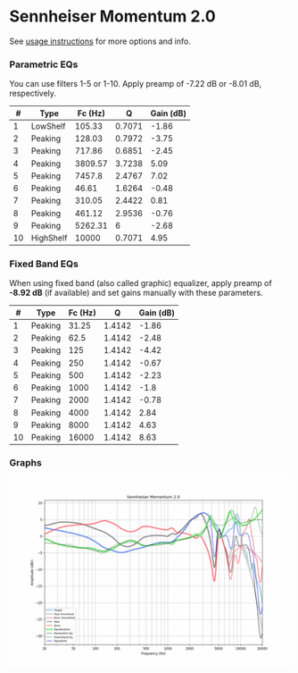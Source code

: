 # Sennheiser Momentum 2.0
See [usage instructions](https://github.com/jaakkopasanen/AutoEq#usage) for more options and info.

### Parametric EQs
You can use filters 1-5 or 1-10. Apply preamp of -7.22 dB or -8.01 dB, respectively.

|   # | Type      |   Fc (Hz) |      Q |   Gain (dB) |
|-----|-----------|-----------|--------|-------------|
|   1 | LowShelf  |    105.33 | 0.7071 |       -1.86 |
|   2 | Peaking   |    128.03 | 0.7972 |       -3.75 |
|   3 | Peaking   |    717.86 | 0.6851 |       -2.45 |
|   4 | Peaking   |   3809.57 | 3.7238 |        5.09 |
|   5 | Peaking   |   7457.8  | 2.4767 |        7.02 |
|   6 | Peaking   |     46.61 | 1.6264 |       -0.48 |
|   7 | Peaking   |    310.05 | 2.4422 |        0.81 |
|   8 | Peaking   |    461.12 | 2.9536 |       -0.76 |
|   9 | Peaking   |   5262.31 | 6      |       -2.68 |
|  10 | HighShelf |  10000    | 0.7071 |        4.95 |

### Fixed Band EQs
When using fixed band (also called graphic) equalizer, apply preamp of **-8.92 dB** (if available) and set gains manually with these parameters.

|   # | Type    |   Fc (Hz) |      Q |   Gain (dB) |
|-----|---------|-----------|--------|-------------|
|   1 | Peaking |     31.25 | 1.4142 |       -1.86 |
|   2 | Peaking |     62.5  | 1.4142 |       -2.48 |
|   3 | Peaking |    125    | 1.4142 |       -4.42 |
|   4 | Peaking |    250    | 1.4142 |       -0.67 |
|   5 | Peaking |    500    | 1.4142 |       -2.23 |
|   6 | Peaking |   1000    | 1.4142 |       -1.8  |
|   7 | Peaking |   2000    | 1.4142 |       -0.78 |
|   8 | Peaking |   4000    | 1.4142 |        2.84 |
|   9 | Peaking |   8000    | 1.4142 |        4.63 |
|  10 | Peaking |  16000    | 1.4142 |        8.63 |

### Graphs
![](./Sennheiser%20Momentum%202.0.png)
